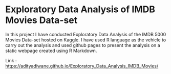 # Exploratory Data Analysis of IMDB Movies Data-set

In this project I have conducted Exploratory Data Analysis of the IMDB 5000 Movies Data-set hosted on Kaggle. 
I have used R language as the vehicle to carry out the analysis and used github pages to present the analysis on a static webpage created using R Markdown.

Link : https://adityadiwane.github.io/Exploratory_Data_Analysis_IMDB_Movies/
